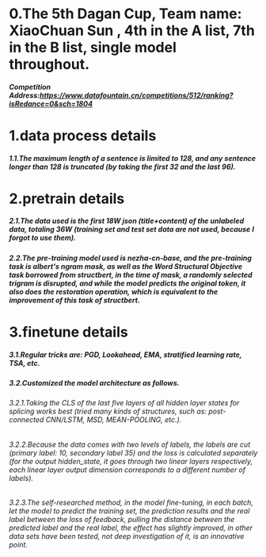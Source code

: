 # 0.The 5th Dagan Cup, Team name: XiaoChuan Sun , 4th in the A list, 7th in the B list, single model throughout.
##### Competition Address:https://www.datafountain.cn/competitions/512/ranking?isRedance=0&sch=1804

# 1.data process details

##### 1.1.The maximum length of a sentence is limited to 128, and any sentence longer than 128 is truncated (by taking the first 32 and the last 96).


# 2.pretrain details

##### 2.1.The data used is the first 18W json (title+content) of the unlabeled data, totaling 36W (training set and test set data are not used, because I forgot to use them).

##### 2.2.The pre-training model used is nezha-cn-base, and the pre-training task is albert's ngram mask, as well as the Word Structural Objective task borrowed from structbert, in the time of mask, a randomly selected trigram is disrupted, and while the model predicts the original token, it also does the restoration operation, which is equivalent to the improvement of this task of structbert.


# 3.finetune details

##### 3.1.Regular tricks are: PGD, Lookahead, EMA, stratified learning rate, TSA, etc.
##### 3.2.Customized the model architecture as follows.
###### 3.2.1.Taking the CLS of the last five layers of all hidden layer states for splicing works best (tried many kinds of structures, such as: post-connected CNN/LSTM, MSD, MEAN-POOLING, etc.).
###### 3.2.2.Because the data comes with two levels of labels, the labels are cut (primary label: 10, secondary label 35) and the loss is calculated separately (for the output hidden_state, it goes through two linear layers respectively, each linear layer output dimension corresponds to a different number of labels).
###### 3.2.3.The self-researched method, in the model fine-tuning, in each batch, let the model to predict the training set, the prediction results and the real label between the loss of feedback, pulling the distance between the predicted label and the real label, the effect has slightly improved, in other data sets have been tested, not deep investigation of it, is an innovative point.
